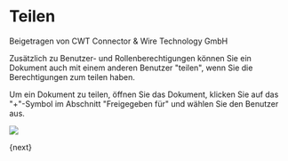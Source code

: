 # Teilen
<span class="text-muted contributed-by">Beigetragen von CWT Connector & Wire Technology GmbH</span>

Zusätzlich zu Benutzer- und Rollenberechtigungen können Sie ein Dokument auch mit einem anderen Benutzer "teilen", wenn Sie die Berechtigungen zum teilen haben.

Um ein Dokument zu teilen, öffnen Sie das Dokument, klicken Sie auf das "+"-Symbol im Abschnitt "Freigegeben für" und wählen Sie den Benutzer aus.

<img class="screenshot" src="/docs/assets/img/setup/users/share.gif">

{next}
